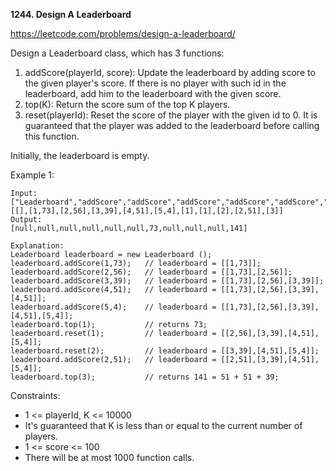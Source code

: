 **1244. Design A Leaderboard**

https://leetcode.com/problems/design-a-leaderboard/

Design a Leaderboard class, which has 3 functions:

1. addScore(playerId, score): Update the leaderboard by adding score to the given player's score. If there is no player with such id in the leaderboard, add him to the leaderboard with the given score.
2. top(K): Return the score sum of the top K players.
3. reset(playerId): Reset the score of the player with the given id to 0. It is guaranteed that the player was added to the leaderboard before calling this function.

Initially, the leaderboard is empty.

 

Example 1:

    Input: 
    ["Leaderboard","addScore","addScore","addScore","addScore","addScore","top","reset","reset","addScore","top"]
    [[],[1,73],[2,56],[3,39],[4,51],[5,4],[1],[1],[2],[2,51],[3]]
    Output: 
    [null,null,null,null,null,null,73,null,null,null,141]
    
    Explanation: 
    Leaderboard leaderboard = new Leaderboard ();
    leaderboard.addScore(1,73);   // leaderboard = [[1,73]];
    leaderboard.addScore(2,56);   // leaderboard = [[1,73],[2,56]];
    leaderboard.addScore(3,39);   // leaderboard = [[1,73],[2,56],[3,39]];
    leaderboard.addScore(4,51);   // leaderboard = [[1,73],[2,56],[3,39],[4,51]];
    leaderboard.addScore(5,4);    // leaderboard = [[1,73],[2,56],[3,39],[4,51],[5,4]];
    leaderboard.top(1);           // returns 73;
    leaderboard.reset(1);         // leaderboard = [[2,56],[3,39],[4,51],[5,4]];
    leaderboard.reset(2);         // leaderboard = [[3,39],[4,51],[5,4]];
    leaderboard.addScore(2,51);   // leaderboard = [[2,51],[3,39],[4,51],[5,4]];
    leaderboard.top(3);           // returns 141 = 51 + 51 + 39;
 

Constraints:

- 1 <= playerId, K <= 10000
- It's guaranteed that K is less than or equal to the current number of players.
- 1 <= score <= 100
- There will be at most 1000 function calls.